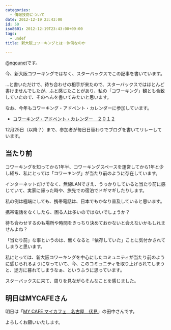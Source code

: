 ```yaml
---
categories:
  - 情報技術について
date: 2012-12-19 23:43:00
id: 50
iso8601: 2012-12-19T23:43:00+09:00
tags:
  - undef
title: 新大阪コワーキングとは一体何なのか

---
```


<p><a href="https://twitter.com/nqounet">@nqounet</a>です。</p> <p>今、新大阪コワーキングではなく、スターバックスでこの記事を書いています。</p> <p>…と書いただけで、待ち合わせの相手が来たので、スターバックスではほとんど書けませんでしたが、ふと感じたことがあり、私の「コワーキング」観とも合致していたので、そのへんを書いてみたいと思います。</p> <p>なお、今年もコワーキング・アドベント・カレンダーに参加しています。</p> <ul><li><a href="http://everevo.com/event/3019">コワーキング・アドベント・カレンダー　２０１２</a></li></ul><p>12月25日（以降？）まで、参加者が毎日日替わりでブログを書いてリレーしています。</p> <h2>当たり前</h2> <p>コワーキングを知ってから1年半、コワーキングスペースを運営してから1年と少し経ち、私にとっては「コワーキング」が当たり前のように存在しています。</p> <p>インターネットだけでなく、無線LANでさえ、うっかりしていると当たり前に感じていて、実家に帰った時や、旅先での宿泊でドギマギしたりします。</p> <p>私の例は極端にしても、携帯電話は、日本でもかなり普及していると思います。</p> <p>携帯電話をなくしたら、困る人は多いのではないでしょうか？</p> <p>待ち合わせするのも場所や時間をきっちり決めておかないと会えないかもしれませんよね？</p> <p>「当たり前」な事というのは、無くなると「依存していた」ことに気付かされてしまうと思います。</p> <p>私にとっては、新大阪コワーキングを中心にしたコミュニティが当たり前のように感じられるようになっていて、今、このコミュニティを取り上げられてしまうと、途方に暮れてしまうなぁ、というふうに思っています。</p> <p>スターバックスに来て、周りを見ながらそんなことを感じました。</p> <h2>明日はMYCAFEさん</h2> <p>明日は「<a href="https://www.facebook.com/nagoya.mycafe">MY CAFE マイカフェ　名古屋　伏見</a>」の田中さんです。</p> <p>よろしくお願いいたします。</p>    	